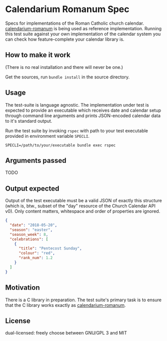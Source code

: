 # Calendarium Romanum Spec

Specs for implementations of the Roman Catholic church
calendar.
[calendarium-romanum][caro] is being used as reference implementation.
Running this test suite against your own implementation
of the calendar system you can check how feature-complete
your calendar library is.

## How to make it work

(There is no real installation and there will never be one.)

Get the sources, run `bundle install` in the source directory.

## Usage

The test-suite is language agnostic.
The implementation under test is expected to provide an executable
which receives date and calendar setup through command line
arguments and prints JSON-encoded calendar data
to it's standard output.

Run the test suite by invoking `rspec`
with path to your test executable provided
in environment variable `SPECLI`.

```
SPECLI=/path/to/your/executable bundle exec rspec
```

## Arguments passed

TODO

## Output expected

Output of the test executable must be a valid JSON
of exactly this structure
(which is, btw., subset of the "day" resource of the
Church Calendar API v0).
Only content matters, whitespace and order of properties are ignored.

```json
{
  "date": "2018-05-20",
  "season": "easter",
  "season_week": 8,
  "celebrations": [
    {
      "title": "Pentecost Sunday",
      "colour": "red",
      "rank_num": 1.2
    }
  ]
}
```

## Motivation

There is a C library in preparation.
The test suite's primary task is to ensure that the C library
works exactly as [calendarium-romanum][caro].

## License

dual-licensed: freely choose between GNU/GPL 3 and MIT

[caro]: https://github.com/igneus/calendarium-romanum
